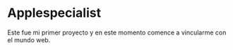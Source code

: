 # Applespecialist

Este fue mi primer proyecto y en este momento comence a vincularme con el mundo web.
